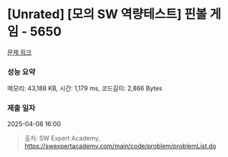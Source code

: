 # [Unrated] [모의 SW 역량테스트] 핀볼 게임 - 5650 

[문제 링크](https://swexpertacademy.com/main/code/problem/problemDetail.do?contestProbId=AWXRF8s6ezEDFAUo) 

### 성능 요약

메모리: 43,188 KB, 시간: 1,179 ms, 코드길이: 2,866 Bytes

### 제출 일자

2025-04-08 16:00



> 출처: SW Expert Academy, https://swexpertacademy.com/main/code/problem/problemList.do